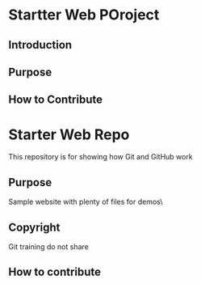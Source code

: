 # Startter Web POroject

## Introduction

## Purpose

## How to Contribute

# Starter Web Repo

This repository is for showing how Git and GitHub work

## Purpose

Sample website with plenty of files for demos\

## Copyright 
Git training do not share

## How to contribute
